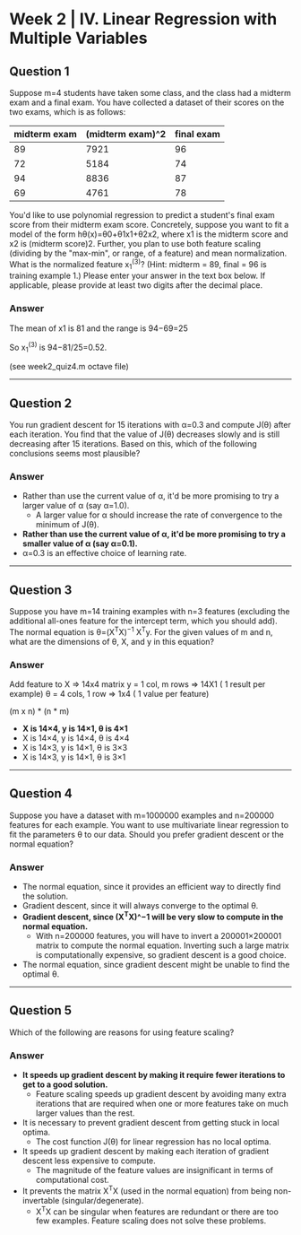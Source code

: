 # Week 2 | IV. Linear Regression with Multiple Variables

## Question 1




Suppose m=4 students have taken some class, and the class had a midterm exam and a final exam. You have collected a dataset of their scores on the two exams, which is as follows:

| midterm exam | (midterm exam)^2 | final exam |
|--------------|------------------|------------|
| 89 | 7921 | 96 |
|72|5184|74|
|94|8836|87|
|69|4761|78|

You'd like to use polynomial regression to predict a student's final exam score from their midterm exam score. Concretely, suppose you want to fit a model of the form hθ(x)=θ0+θ1x1+θ2x2, where x1 is the midterm score and x2 is (midterm score)2. Further, you plan to use both feature scaling (dividing by the "max-min", or range, of a feature) and mean normalization. 
What is the normalized feature x<sub>1</sub><sup>(3)</sup>? (Hint: midterm = 89, final = 96 is training example 1.) Please enter your answer in the text box below. If applicable, please provide at least two digits after the decimal place.
### Answer

The mean of x1 is 81 and the range is 94−69=25 

So x<sub>1</sub><sup>(3)</sup> is 94−81/25=0.52.


(see week2_quiz4.m octave file)

	
---

## Question 2


You run gradient descent for 15 iterations with α=0.3 and compute J(θ) after each iteration. You find that the value of J(θ) decreases slowly and is still decreasing after 15 iterations. Based on this, which of the following conclusions seems most plausible?

### Answer

* Rather than use the current value of α, it'd be more promising to try a larger value of α (say α=1.0).
	* A larger value for α should increase the rate of convergence to the minimum of J(θ).
* **Rather than use the current value of α, it'd be more promising to try a smaller value of α (say α=0.1).**
* α=0.3 is an effective choice of learning rate.


--- 

## Question 3

Suppose you have m=14 training examples with n=3 features (excluding the additional all-ones feature for the intercept term, which you should add). The normal equation is θ=(X<sup>T</sup>X)<sup>−1</sup> X<sup>T</sup>y. For the given values of m and n, what are the dimensions of θ, X, and y in this equation?

### Answer

Add feature to X => 14x4 matrix
y = 1 col, m rows => 14X1 ( 1 result per example)
θ = 4 cols, 1 row => 1x4 ( 1 value per feature)

(m x n) * (n * m)

* **X is 14×4, y is 14×1, θ is 4×1**
* X is 14×4, y is 14×4, θ is 4×4
* X is 14×3, y is 14×1, θ is 3×3
* X is 14×3, y is 14×1, θ is 3×1

---

## Question 4
Suppose you have a dataset with m=1000000 examples and n=200000 features for each example. You want to use multivariate linear regression to fit the parameters θ to our data. Should you prefer gradient descent or the normal equation?

### Answer

* The normal equation, since it provides an efficient way to directly find the solution.
* Gradient descent, since it will always converge to the optimal θ.
* **Gradient descent, since (X<sup>T</sup>X)^−1 will be very slow to compute in the normal equation.**
	* With n=200000 features, you will have to invert a 200001×200001 matrix to compute the normal equation. Inverting such a large matrix is computationally expensive, so gradient descent is a good choice.	
* The normal equation, since gradient descent might be unable to find the optimal θ.


---

## Question 5
Which of the following are reasons for using feature scaling?

### Answer


* **It speeds up gradient descent by making it require fewer iterations to get to a good solution.**
	* Feature scaling speeds up gradient descent by avoiding many extra iterations that are required when one or more features take on much larger values than the rest.
* It is necessary to prevent gradient descent from getting stuck in local optima.
	* The cost function J(θ) for linear regression has no local optima. 
* It speeds up gradient descent by making each iteration of gradient descent less expensive to compute.
	* The magnitude of the feature values are insignificant in terms of computational cost.
* It prevents the matrix X<sup>T</sup>X (used in the normal equation) from being non-invertable (singular/degenerate).
	* X<sup>T</sup>X can be singular when features are redundant or there are too few examples. Feature scaling does not solve these problems.
